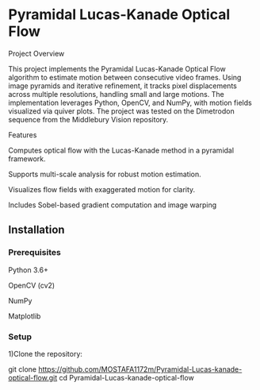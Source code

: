 # Pyramidal Lucas-Kanade Optical Flow

Project Overview

This project implements the Pyramidal Lucas-Kanade Optical Flow algorithm to estimate motion between consecutive video frames. Using image pyramids and iterative refinement, it tracks pixel displacements across multiple resolutions, handling small and large motions. The implementation leverages Python, OpenCV, and NumPy, with motion fields visualized via quiver plots. The project was tested on the Dimetrodon sequence from the Middlebury Vision repository.

Features





Computes optical flow with the Lucas-Kanade method in a pyramidal framework.



Supports multi-scale analysis for robust motion estimation.



Visualizes flow fields with exaggerated motion for clarity.



Includes Sobel-based gradient computation and image warping

## Installation

### Prerequisites





Python 3.6+




OpenCV (cv2)




NumPy



Matplotlib





### Setup





1)Clone the repository:


git clone https://github.com/MOSTAFA1172m/Pyramidal-Lucas-kanade-optical-flow.git
cd Pyramidal-Lucas-kanade-optical-flow



